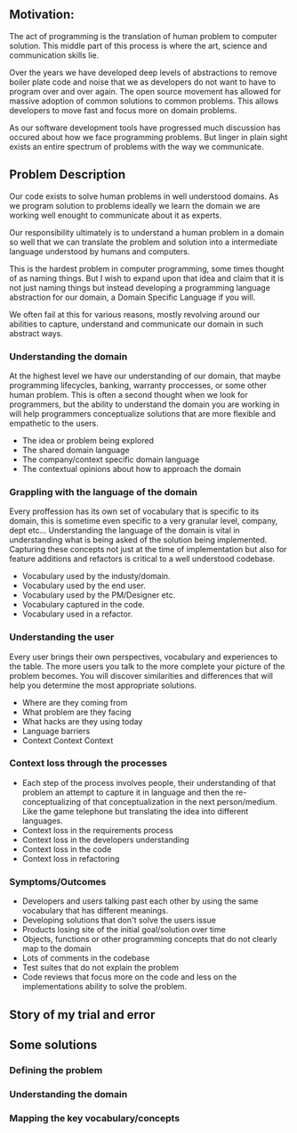## Motivation:
The act of programming is the translation of human problem to computer solution. This middle part of this process is where the art, science and communication skills lie.

Over the years we have developed deep levels of abstractions to remove boiler plate code and noise that we as developers do not want to have to program over and over again. The open source movement has allowed for massive adoption of common solutions to common problems. This allows developers to move fast and focus more on domain problems. 

As our software development tools have progressed much discussion has occured about how we face programming problems. But linger in plain sight exists an entire spectrum of problems with the way we communicate. 

## Problem Description
Our code exists to solve human problems in well understood domains. As we program solution to problems ideally we learn the domain we are working well enought to communicate about it as experts. 

Our responsibility ultimately is to understand a human problem in a domain so well that we can translate the problem and solution into a intermediate language understood by humans and computers. 

This is the hardest problem in computer programming, some times thought of as naming things. But I wish to expand upon that idea and claim that it is not just naming things but instead developing a programming language abstraction for our domain, a Domain Specific Language if you will.

We often fail at this for various reasons, mostly revolving around our abilities to capture, understand and communicate our domain in such abstract ways.

### Understanding the domain
At the highest level we have our understanding of our domain, that maybe programming lifecycles, banking, warranty proccesses, or some other human problem. This is often a second thought when we look for programmers, but the ability to understand the domain you are working in will help programmers conceptualize solutions that are more flexible and empathetic to the users.

- The idea or problem being explored
- The shared domain language
- The company/context specific domain language
- The contextual opinions about how to approach the domain

### Grappling with the language of the domain
Every proffession has its own set of vocabulary that is specific to its domain, this is sometime even specific to a very granular level, company, dept etc... Understanding the language of the domain is vital in understanding what is being asked of the solution being implemented. Capturing these concepts not just at the time of implementation but also for feature additions and refactors is critical to a well understood codebase.

- Vocabulary used by the industy/domain.
- Vocabulary used by the end user.
- Vocabulary used by the PM/Designer etc.
- Vocabulary captured in the code.
- Vocabulary used in a refactor.

### Understanding the user
Every user brings their own perspectives, vocabulary and experiences to the table. The more users you talk to the more complete your picture of the problem becomes. You will discover similarities and differences that will help you determine the most appropriate solutions.

- Where are they coming from
- What problem are they facing
- What hacks are they using today
- Language barriers
- Context Context Context

### Context loss through the processes
- Each step of the process involves people, their understanding of that problem an attempt to capture it in language and then the re-conceptualizing of that conceptualization in the next person/medium. Like the game telephone but translating the idea into different languages. 
 - Context loss in the requirements process
 - Context loss in the developers understanding
 - Context loss in the code
 - Context loss in refactoring

### Symptoms/Outcomes
- Developers and users talking past each other by using the same vocabulary that has different meanings.
- Developing solutions that don't solve the users issue
- Products losing site of the initial goal/solution over time
- Objects, functions or other programming concepts that do not clearly map to the domain
- Lots of comments in the codebase
- Test suites that do not explain the problem
- Code reviews that focus more on the code and less on the implementations ability to solve the problem.



## Story of my trial and error

## Some solutions

### Defining the problem

### Understanding the domain

### Mapping the key vocabulary/concepts

### 